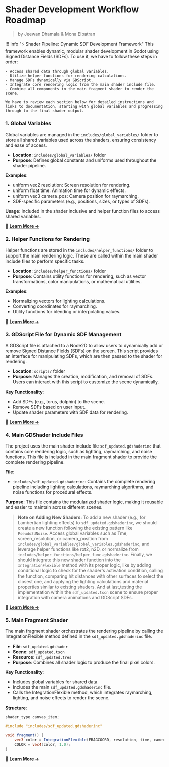 <div class="container">
    <h1 class="main-heading">Shader Development Workflow Roadmap</h1>
    <blockquote class="author">by Jeewan Dhamala & Mona Elbatran</blockquote>
</div>

!!! info "⚡ Shader Pipeline: Dynamic SDF Development Framework"
    This framework enables dynamic, modular shader development in Godot using Signed Distance Fields (SDFs). To use it, we have to follow these steps in order:  
    
    - Access shared data through global variables.  
    - Utilize helper functions for rendering calculations.  
    - Manage SDFs dynamically via GDScript.  
    - Integrate core rendering logic from the main shader include file.  
    - Combine all components in the main fragment shader to render the scene.  

    We have to review each section below for detailed instructions and links to documentation, starting with global variables and progressing through to the final shader output.

### **1. Global Variables**

Global variables are managed in the `includes/global_variables/` folder to store all shared variables used across the shaders, ensuring consistency and ease of access.

- **Location**: `includes/global_variables/` folder
- **Purpose**: Defines global constants and uniforms used throughout the shader pipeline.

**Examples**:

- uniform vec2 resolution: Screen resolution for rendering.
- uniform float time: Animation time for dynamic effects.
- uniform vec3 camera_pos: Camera position for raymarching.
- SDF-specific parameters (e.g., positions, sizes, or types of SDFs).

**Usage**: Included in the shader inclusive and helper function files to access shared variables.

📖 **[Learn More →](globalVariables.md)**

### **2. Helper Functions for Rendering**

Helper functions are stored in the `includes/helper_functions/` folder to support the main rendering logic. These are called within the main shader include files to perform specific tasks.

- **Location**: `includes/helper_functions/` folder
- **Purpose**: Contains utility functions for rendering, such as vector transformations, color manipulations, or mathematical utilities.

**Examples**:

- Normalizing vectors for lighting calculations.
- Converting coordinates for raymarching.
- Utility functions for blending or interpolating values.

📖 **[Learn More →](helperFunction.md)**

### **3. GDScript File for Dynamic SDF Management**

A GDScript file is attached to a Node2D to allow users to dynamically add or remove Signed Distance Fields (SDFs) on the screen. This script provides an interface for manipulating SDFs, which are then passed to the shader for rendering.

- **Location**: `scripts/` folder
- **Purpose**: Manages the creation, modification, and removal of SDFs. Users can interact with this script to customize the scene dynamically.

**Key Functionality**:

- Add SDFs (e.g., torus, dolphin) to the scene.
- Remove SDFs based on user input.
- Update shader parameters with SDF data for rendering.

📖 **[Learn More →](gdScript.md)**

### **4. Main GDShader Include Files**

The project uses the main shader include file `sdf_updated.gdshaderinc` that contains core rendering logic, such as lighting, raymarching, and noise functions. This file is included in the main fragment shader to provide the complete rendering pipeline.

**File**:
- `includes/sdf_updated.gdshaderinc`: Contains the complete rendering pipeline including lighting calculations, raymarching algorithms, and noise functions for procedural effects.

**Purpose**: This file contains the modularized shader logic, making it reusable and easier to maintain across different scenes.

> **Note on Adding New Shaders:** To add a new shader (e.g., for Lambertian lighting effects) to `sdf_updated.gdshaderinc`, we should create a new function following the existing pattern like `Pseudo3dNoise`. Access global variables such as Tme, screen_resolution, or camera_position from `includes/global_variables/global_variables.gdshaderinc`, and leverage helper functions like rot2, n2D, or normalize from `includes/helper_functions/helper_func.gdshaderinc`. Finally, we should integrate this new shader function into the `IntegrationFlexible` method with its proper logic, like by adding conditional logic to check for the shader's activation condition, calling the function, comparing hit distances with other surfaces to select the closest one, and applying the lighting calculations and material properties similar to existing shaders. And at last,testing the implementation within the `sdf_updated.tscn` scene to ensure proper integration with camera animations and GDScript SDFs.

📖 **[Learn More →](gdShaderInclude.md)**


### **5. Main Fragment Shader**

The main fragment shader orchestrates the rendering pipeline by calling the IntegrationFlexible method defined in the `sdf_updated.gdshaderinc` file.

- **File**: `sdf_updated.gdshader`
- **Scene**: `sdf_updated.tscn`
- **Resource**: `sdf_updated.tres`
- **Purpose**: Combines all shader logic to produce the final pixel colors.

**Key Functionality**:

- Includes global variables for shared data.
- Includes the main `sdf_updated.gdshaderinc` file.
- Calls the IntegrationFlexible method, which integrates raymarching, lighting, and noise effects to render the scene.

**Structure**:
```glsl
shader_type canvas_item;

#include "includes/sdf_updated.gdshaderinc"

void fragment() {
    vec3 color = IntegrationFlexible(FRAGCOORD, resolution, time, camera_pos);
    COLOR = vec4(color, 1.0);
}
```
📖 **[Learn More →](mainFragmentShader.md)**

